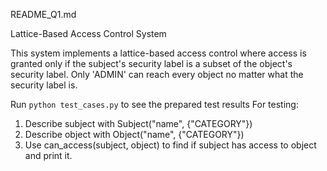 README_Q1.md

Lattice-Based Access Control System

This system implements a lattice-based access control where access is granted only if the subject's security label is a subset of the object's security label.
Only 'ADMIN' can reach every object no matter what the security label is.

Run `python test_cases.py` to see the prepared test results
For testing:
1. Describe subject with Subject("name", {"CATEGORY"})
2. Describe object with Object("name", {"CATEGORY"})
3. Use can_access(subject, object) to find if subject has access to object and print it.
